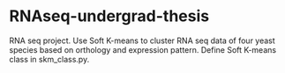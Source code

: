 # RNAseq-undergrad-thesis
RNA seq project. Use Soft K-means to cluster RNA seq data of four yeast species based on orthology and expression pattern.
Define Soft K-means class in skm_class.py.
